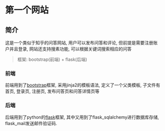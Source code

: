 # 第一个网站

## 简介

这是一个类似于知乎的问答网站, 用户可以发布问答和评论, 但前提是需要注册账户并且登录, 网站还支持搜素功能, 可以根据关键词搜索相应的问答

>框架: bootstrap(前端) + flask(后端)

### 前端

前端用到了[bootstrap](https://v4.bootcss.com/)框架, 采用jinja2的模板语法, 定义了一个父类模板, 子文件有首页, 登录页, 注册页, 发布问答页和问答详情页等

### 后端

后端用到了python的[flask](https://dormousehole.readthedocs.io/en/latest/)框架, 其中又用到了flask_sqlalchemy进行数据库存储, flask_mail发送邮件验证码.
